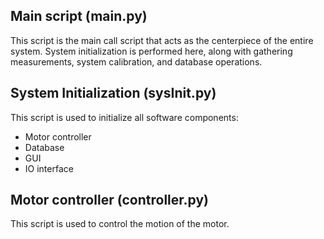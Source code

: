 ## Main script (main.py)

This script is the main call script that acts as the centerpiece of the entire system.
System initialization is performed here, along with gathering measurements, system calibration, and database operations.

## System Initialization (sysInit.py)

This script is used to initialize all software components:
- Motor controller
- Database
- GUI
- IO interface

## Motor controller (controller.py)

This script is used to control the motion of the motor. 